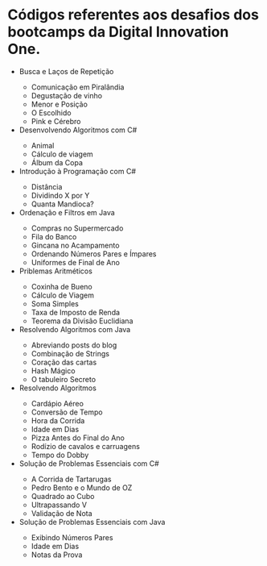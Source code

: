 <h1> Códigos referentes aos desafios dos bootcamps da Digital Innovation One. </h1>

<ul>
    <li>Busca e Laços de Repetição</li>
    <ul>
        <li>Comunicação em Piralândia</li>
        <li>Degustação de vinho</li>
        <li>Menor e Posição</li>
        <li>O Escolhido</li>
        <li>Pink e Cérebro</li>
    </ul>
    <li>Desenvolvendo Algoritmos com C#</li>
    <ul>
        <li>Animal</li>
        <li>Cálculo de viagem</li>
        <li>Álbum da Copa</li>
    </ul>
    <li>Introdução à Programação com C#</li>
    <ul>
        <li>Distância</li>
        <li>Dividindo X por Y</li>
        <li>Quanta Mandioca?</li>
    </ul>
    <li>Ordenação e Filtros em Java</li>
    <ul>
        <li>Compras no Supermercado</li>
        <li>Fila do Banco</li>
        <li>Gincana no Acampamento</li>
        <li>Ordenando Números Pares e Ímpares</li>
        <li>Uniformes de Final de Ano</li>
    </ul>
    <li>Priblemas Aritméticos</li>
    <ul>
        <li>Coxinha de Bueno</li>
        <li>Cálculo de Viagem</li>
        <li>Soma Simples</li>
        <li>Taxa de Imposto de Renda</li>
        <li>Teorema da Divisão Euclidiana</li>
    </ul>
    <li>Resolvendo Algoritmos com Java</li>
    <ul>
        <li>Abreviando posts do blog</li>
        <li>Combinação de Strings</li>
        <li>Coração das cartas</li>
        <li>Hash Mágico</li>
        <li>O tabuleiro Secreto</li>
    </ul>
    <li>Resolvendo Algoritmos</li>
    <ul>
        <li>Cardápio Aéreo</li>
        <li>Conversão de Tempo</li>
        <li>Hora da Corrida</li>
        <li>Idade em Dias</li>
        <li>Pizza Antes do Final do Ano</li>
        <li>Rodízio de cavalos e carruagens</li>
        <li>Tempo do Dobby</li>
    </ul>
    <li>Solução de Problemas Essenciais com C#</li>
    <ul>
        <li>A Corrida de Tartarugas</li>
        <li>Pedro Bento e o Mundo de OZ</li>
        <li>Quadrado ao Cubo</li>
        <li>Ultrapassando V</li>
        <li>Validação de Nota</li>
    </ul>
    <li>Solução de Problemas Essenciais com Java</li>
    <ul>
        <li>Exibindo Números Pares</li>
        <li>Idade em Dias</li>
        <li>Notas da Prova</li>
    </ul>
</ul>
